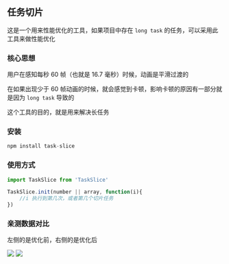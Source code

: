 ## 任务切片

这是一个用来性能优化的工具，如果项目中存在 `long task` 的任务，可以采用此工具来做性能优化

### 核心思想

用户在感知每秒 60 帧（也就是 16.7 毫秒）时候，动画是平滑过渡的

在如果出现少于 60 帧动画的时候，就会感觉到卡顿，影响卡顿的原因有一部分就是因为 `long task` 导致的

这个工具的目的，就是用来解决长任务

### 安装

```javascript
npm install task-slice
```

### 使用方式

```javascript
import TaskSlice from 'TaskSlice'

TaskSlice.init(number || array, function(i){
    //i 执行到第几次，或者第几个切片任务
})
```

### 亲测数据对比

左侧的是优化前，右侧的是优化后

![](https://github.com/nextdoorUncleLiu/task-slice/blob/master/img/dataOne.png)
![](https://github.com/nextdoorUncleLiu/task-slice/blob/master/img/dataTwo.png)
